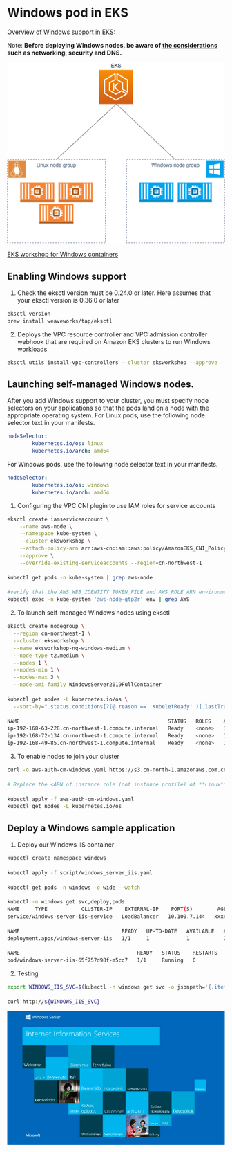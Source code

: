 # Windows pod in EKS

[Overview of Windows support in EKS](https://docs.aws.amazon.com/eks/latest/userguide/windows-support.html):

Note: **Before deploying Windows nodes, be aware of [the considerations](https://docs.aws.amazon.com/eks/latest/userguide/windows-support.html#considerations) such as networking, security and DNS.**

![eks_cluster_win_linux](media/eks_cluster_win_linux.png)

[EKS workshop for Windows containers](https://www.eksworkshop.com/beginner/300_windows/)

## Enabling Windows support
1. Check the eksctl version must be 0.24.0 or later. Here assumes that your eksctl version is 0.36.0 or later
```bash
eksctl version
brew install weaveworks/tap/eksctl
```

2. Deploys the VPC resource controller and VPC admission controller webhook that are required on Amazon EKS clusters to run Windows workloads
```bash
eksctl utils install-vpc-controllers --cluster eksworkshop --approve --region cn-northwest-1
```

## Launching self-managed Windows nodes.

After you add Windows support to your cluster, you must specify node selectors on your applications so that the pods land on a node with the appropriate operating system. For Linux pods, use the following node selector text in your manifests.

```yaml
nodeSelector:
        kubernetes.io/os: linux
        kubernetes.io/arch: amd64
```

For Windows pods, use the following node selector text in your manifests.

```yaml
nodeSelector:
        kubernetes.io/os: windows
        kubernetes.io/arch: amd64
```

1. Configuring the VPC CNI plugin to use IAM roles for service accounts 
```bash
eksctl create iamserviceaccount \
    --name aws-node \
    --namespace kube-system \
    --cluster eksworkshop \
    --attach-policy-arn arn:aws-cn:iam::aws:policy/AmazonEKS_CNI_Policy \
    --approve \
    --override-existing-serviceaccounts --region=cn-northwest-1

kubectl get pods -n kube-system | grep aws-node

#verify that the AWS_WEB_IDENTITY_TOKEN_FILE and AWS_ROLE_ARN environment variables exist
kubectl exec -n kube-system 'aws-node-gtp2r' env | grep AWS

```

2. To launch self-managed Windows nodes using eksctl
```bash
eksctl create nodegroup \
  --region cn-northwest-1 \
  --cluster eksworkshop \
  --name eksworkshop-ng-windows-medium \
  --node-type t2.medium \
  --nodes 1 \
  --nodes-min 1 \
  --nodes-max 3 \
  --node-ami-family WindowsServer2019FullContainer

kubectl get nodes -L kubernetes.io/os \
  --sort-by=".status.conditions[?(@.reason == 'KubeletReady' )].lastTransitionTime"

NAME                                                STATUS   ROLES    AGE   VERSION              OS
ip-192-168-63-228.cn-northwest-1.compute.internal   Ready    <none>   33h   v1.18.9-eks-d1db3c   linux
ip-192-168-72-134.cn-northwest-1.compute.internal   Ready    <none>   33h   v1.18.9-eks-d1db3c   linux
ip-192-168-49-85.cn-northwest-1.compute.internal    Ready    <none>   12m   v1.18.9-eks-d1db3c   windows
```

3. To enable nodes to join your cluster

```bash
curl -o aws-auth-cm-windows.yaml https://s3.cn-north-1.amazonaws.com.cn/amazon-eks/cloudformation/2020-10-29/aws-auth-cm-windows.yaml

# Replace the <ARN of instance role (not instance profile) of **Linux** node> and <ARN of instance role (not instance profile) of **Windows** node> snippets with the NodeInstanceRole values that you recorded for your Linux and Windows nodes (you can find in CloudFormation outputs)

kubectl apply -f aws-auth-cm-windows.yaml
kubectl get nodes -L kubernetes.io/os
```

## Deploy a Windows sample application
1. Deploy our Windows IIS container
```bash
kubectl create namespace windows

kubectl apply -f script/windows_server_iis.yaml

kubectl get pods -n windows -o wide --watch

kubectl -n windows get svc,deploy,pods
NAME     TYPE           CLUSTER-IP    EXTERNAL-IP    PORT(S)        AGE
service/windows-server-iis-service   LoadBalancer   10.100.7.144   xxxxxx.cn-northwest-1.elb.amazonaws.com.cn   80:30843/TCP   26m

NAME                                 READY   UP-TO-DATE   AVAILABLE   AGE
deployment.apps/windows-server-iis   1/1     1            1           26m

NAME                                      READY   STATUS    RESTARTS   AGE
pod/windows-server-iis-65f757d98f-m5cq7   1/1     Running   0          26m
```

2. Testing
```bash
export WINDOWS_IIS_SVC=$(kubectl -n windows get svc -o jsonpath='{.items[].status.loadBalancer.ingress[].hostname}')

curl http://${WINDOWS_IIS_SVC}
```

![windows-iis](media/windows-iis.png)
